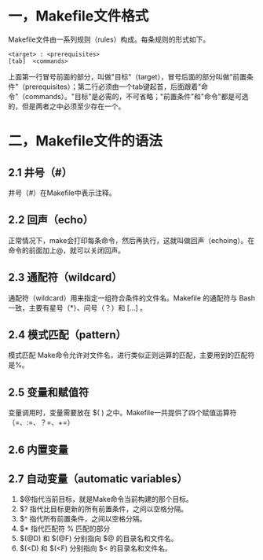 # 一，**Makefile文件格式**  
Makefile文件由一系列规则（rules）构成。每条规则的形式如下。  

    <target> : <prerequisites> 
    [tab]  <commands>
上面第一行冒号前面的部分，叫做"目标"（target），冒号后面的部分叫做"前置条件"（prerequisites）；第二行必须由一个tab键起首，后面跟着"命令"（commands）。"目标"是必需的，不可省略；"前置条件"和"命令"都是可选的，但是两者之中必须至少存在一个。  

# 二，**Makefile文件的语法**  
## 2.1 井号（#）  
井号（#）在Makefile中表示注释。 
## 2.2 回声（echo）
正常情况下，make会打印每条命令，然后再执行，这就叫做回声（echoing）。在命令的前面加上@，就可以关闭回声。
## 2.3 通配符（wildcard）
通配符（wildcard）用来指定一组符合条件的文件名。Makefile 的通配符与 Bash 一致，主要有星号（*）、问号（？）和 [...] 。
## 2.4 模式匹配（pattern） 
模式匹配 Make命令允许对文件名，进行类似正则运算的匹配，主要用到的匹配符是%。  
## 2.5 变量和赋值符
变量调用时，变量需要放在 $( ) 之中。Makefile一共提供了四个赋值运算符 （=、:=、？=、+=）  
## 2.6 内置变量  
## 2.7 自动变量（automatic variables）  
1. $@指代当前目标，就是Make命令当前构建的那个目标。
2. $? 指代比目标更新的所有前置条件，之间以空格分隔。  
3. $^ 指代所有前置条件，之间以空格分隔。  
4. $* 指代匹配符 % 匹配的部分  
5. $(@D) 和 $(@F) 分别指向 $@ 的目录名和文件名。  
6. $(<D) 和 $(<F) 分别指向 $< 的目录名和文件名。
